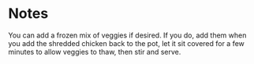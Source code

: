 # Notes

You can add a frozen mix of veggies if desired. If you do, add them when you add the shredded chicken back to the pot, let it sit covered for a few minutes to allow veggies to thaw, then stir and serve.
